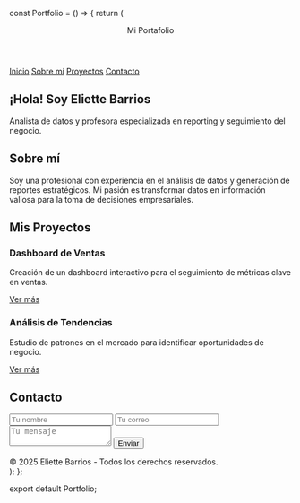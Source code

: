 const Portfolio = () => {
    return (
        <div className="min-h-screen bg-gray-100 text-gray-900">
            <header className="bg-blue-600 text-white p-5 text-center text-2xl font-bold">
                Mi Portafolio
            </header>
            <nav className="flex justify-center bg-blue-500 p-3">
                <a href="#inicio" className="text-white mx-2">Inicio</a>
                <a href="#sobre-mi" className="text-white mx-2">Sobre mí</a>
                <a href="#proyectos" className="text-white mx-2">Proyectos</a>
                <a href="#contacto" className="text-white mx-2">Contacto</a>
            </nav>
            <section id="inicio" className="p-10 text-center">
                <h1 className="text-4xl font-bold">¡Hola! Soy Eliette Barrios</h1>
                <p className="mt-4">Analista de datos y profesora especializada en reporting y seguimiento del negocio.</p>
            </section>
            <section id="sobre-mi" className="p-10 text-center bg-gray-200">
                <h2 className="text-3xl font-semibold">Sobre mí</h2>
                <p className="mt-4">Soy una profesional con experiencia en el análisis de datos y generación de reportes estratégicos. Mi pasión es transformar datos en información valiosa para la toma de decisiones empresariales.</p>
            </section>
            <section id="proyectos" className="p-10 text-center">
                <h2 className="text-3xl font-semibold">Mis Proyectos</h2>
                <div className="flex flex-wrap justify-center mt-6">
                    <div className="bg-white shadow-md p-5 m-4 w-80 rounded-lg">
                        <h3 className="text-xl font-bold">Dashboard de Ventas</h3>
                        <p className="mt-2">Creación de un dashboard interactivo para el seguimiento de métricas clave en ventas.</p>
                        <a href="#" className="text-blue-600 mt-2 inline-block">Ver más</a>
                    </div>
                    <div className="bg-white shadow-md p-5 m-4 w-80 rounded-lg">
                        <h3 className="text-xl font-bold">Análisis de Tendencias</h3>
                        <p className="mt-2">Estudio de patrones en el mercado para identificar oportunidades de negocio.</p>
                        <a href="#" className="text-blue-600 mt-2 inline-block">Ver más</a>
                    </div>
                </div>
            </section>
            <section id="contacto" className="p-10 text-center bg-gray-200">
                <h2 className="text-3xl font-semibold">Contacto</h2>
                <form className="mt-6 max-w-md mx-auto">
                    <input type="text" placeholder="Tu nombre" required className="block w-full p-2 border border-gray-300 rounded mb-4" />
                    <input type="email" placeholder="Tu correo" required className="block w-full p-2 border border-gray-300 rounded mb-4" />
                    <textarea placeholder="Tu mensaje" required className="block w-full p-2 border border-gray-300 rounded mb-4"></textarea>
                    <button type="submit" className="bg-blue-600 text-white px-4 py-2 rounded">Enviar</button>
                </form>
            </section>
            <footer className="bg-gray-800 text-white p-5 text-center mt-10">
                &copy; 2025 Eliette Barrios - Todos los derechos reservados.
            </footer>
        </div>
    );
};

export default Portfolio;
